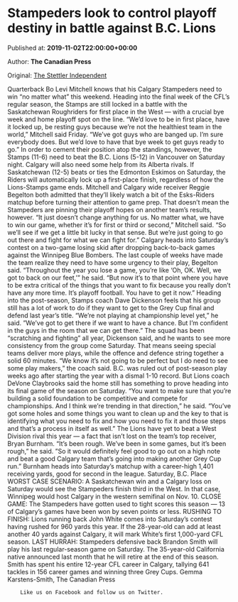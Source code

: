 
# Stampeders look to control playoff destiny in battle against B.C. Lions

Published at: **2019-11-02T22:00:00+00:00**

Author: **The Canadian Press**

Original: [The Stettler Independent](https://www.stettlerindependent.com/sports/stampeders-look-to-control-playoff-destiny-in-battle-against-b-c-lions/)

Quarterback Bo Levi Mitchell knows that his Calgary Stampeders need to win “no matter what” this weekend.
Heading into the final week of the CFL’s regular season, the Stamps are still locked in a battle with the Saskatchewan Roughriders for first place in the West — with a crucial bye week and home playoff spot on the line.
“We’d love to be in first place, have it locked up, be resting guys because we’re not the healthiest team in the world,” Mitchell said Friday. “We’ve got guys who are banged up. I’m sure everybody does. But we’d love to have that bye week to get guys ready to go.”
In order to cement their position atop the standings, however, the Stamps (11-6) need to beat the B.C. Lions (5-12) in Vancouver on Saturday night.
Calgary will also need some help from its Alberta rivals. If Saskatchewan (12-5) beats or ties the Edmonton Eskimos on Saturday, the Riders will automatically lock up a first-place finish, regardless of how the Lions-Stamps game ends.
Mitchell and Calgary wide receiver Reggie Begelton both admitted that they’ll likely watch a bit of the Esks-Riders matchup before turning their attention to game prep.
That doesn’t mean the Stampeders are pinning their playoff hopes on another team’s results, however.
“It just doesn’t change anything for us. No matter what, we have to win our game, whether it’s for first or third or second,” Mitchell said. “So we’ll see if we get a little bit lucky in that sense. But we’re just going to go out there and fight for what we can fight for.”
Calgary heads into Saturday’s contest on a two-game losing skid after dropping back-to-back games against the Winnipeg Blue Bombers.
The last couple of weeks have made the team realize they need to have some urgency to their play, Begelton said.
“Throughout the year you lose a game, you’re like ‘Oh, OK. Well, we got to back on our feet,’” he said. “But now it’s to that point where you have to be extra critical of the things that you want to fix because you really don’t have any more time. It’s playoff football. You have to get it now.”
Heading into the post-season, Stamps coach Dave Dickenson feels that his group still has a lot of work to do if they want to get to the Grey Cup final and defend last year’s title.
“We’re not playing at championship level yet,” he said. ”We’ve got to get there if we want to have a chance. But I’m confident in the guys in the room that we can get there.”
The squad has been “scratching and fighting” all year, Dickenson said, and he wants to see more consistency from the group come Saturday. That means seeing special teams deliver more plays, while the offence and defence string together a solid 60 minutes.
“We know it’s not going to be perfect but I do need to see some play makers,” the coach said.
B.C. was ruled out of post-season play weeks ago after starting the year with a dismal 1-10 record.
But Lions coach DeVone Claybrooks said the home still has something to prove heading into its final game of the season on Saturday.
“You want to make sure that you’re building a solid foundation to be competitive and compete for championships. And I think we’re trending in that direction,” he said. “You’ve got some holes and some things you want to clean up and the key to that is identifying what you need to fix and how you need to fix it and those steps and that’s a process in itself as well.”
The Lions have yet to beat a West Division rival this year — a fact that isn’t lost on the team’s top receiver, Bryan Burnham.
“It’s been rough. We’ve been in some games, but it’s been rough,” he said. ”So it would definitely feel good to go out on a high note and beat a good Calgary team that’s going into making another Grey Cup run.”
Burnham heads into Saturday’s matchup with a career-high 1,401 receiving yards, good for second in the league.
Saturday, B.C. Place
WORST CASE SCENARIO: A Saskatchewan win and a Calgary loss on Saturday would see the Stampeders finish third in the West. In that case, Winnipeg would host Calgary in the western semifinal on Nov. 10.
CLOSE GAME: The Stampeders have gotten used to tight scores this season — 13 of Calgary’s games have been won by seven points or less.
RUSHING TO FINISH: Lions running back John White comes into Saturday’s contest having rushed for 960 yards this year. If the 28-year-old can add at least another 40 yards against Calgary, it will mark White’s first 1,000-yard CFL season.
LAST HURRAH: Stampeders defensive back Brandon Smith will play his last regular-season game on Saturday. The 35-year-old California native announced last month that he will retire at the end of this season. Smith has spent his entire 12-year CFL career in Calgary, tallying 641 tackles in 156 career games and winning three Grey Cups.
Gemma Karstens-Smith, The Canadian Press

        Like us on Facebook and follow us on Twitter.
      

